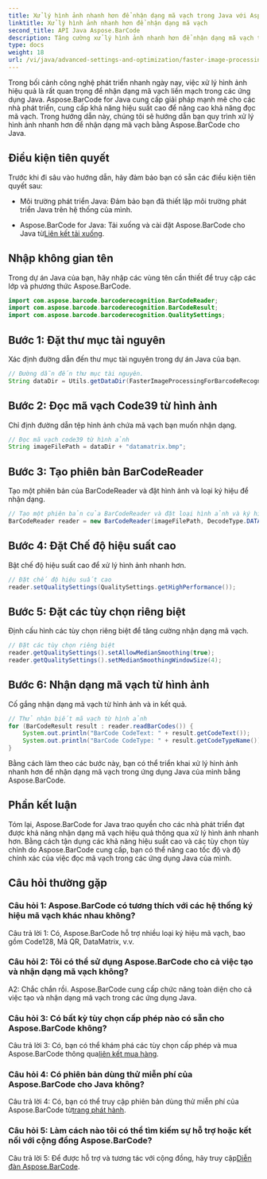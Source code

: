 ```yaml
---
title: Xử lý hình ảnh nhanh hơn để nhận dạng mã vạch trong Java với Aspose.BarCode
linktitle: Xử lý hình ảnh nhanh hơn để nhận dạng mã vạch
second_title: API Java Aspose.BarCode
description: Tăng cường xử lý hình ảnh nhanh hơn để nhận dạng mã vạch trong Java với Aspose.BarCode. Hãy làm theo hướng dẫn từng bước của chúng tôi để xử lý hình ảnh nhanh hơn.
type: docs
weight: 18
url: /vi/java/advanced-settings-and-optimization/faster-image-processing-barcode-recognition/
---
```


Trong bối cảnh công nghệ phát triển nhanh ngày nay, việc xử lý hình ảnh hiệu quả là rất quan trọng để nhận dạng mã vạch liền mạch trong các ứng dụng Java. Aspose.BarCode for Java cung cấp giải pháp mạnh mẽ cho các nhà phát triển, cung cấp khả năng hiệu suất cao để nâng cao khả năng đọc mã vạch. Trong hướng dẫn này, chúng tôi sẽ hướng dẫn bạn quy trình xử lý hình ảnh nhanh hơn để nhận dạng mã vạch bằng Aspose.BarCode cho Java.

## Điều kiện tiên quyết

Trước khi đi sâu vào hướng dẫn, hãy đảm bảo bạn có sẵn các điều kiện tiên quyết sau:

- Môi trường phát triển Java: Đảm bảo bạn đã thiết lập môi trường phát triển Java trên hệ thống của mình.

-  Aspose.BarCode for Java: Tải xuống và cài đặt Aspose.BarCode cho Java từ[Liên kết tải xuống](https://releases.aspose.com/barcode/java/).

## Nhập không gian tên

Trong dự án Java của bạn, hãy nhập các vùng tên cần thiết để truy cập các lớp và phương thức Aspose.BarCode.

```java
import com.aspose.barcode.barcoderecognition.BarCodeReader;
import com.aspose.barcode.barcoderecognition.BarCodeResult;
import com.aspose.barcode.barcoderecognition.QualitySettings;


```

## Bước 1: Đặt thư mục tài nguyên

Xác định đường dẫn đến thư mục tài nguyên trong dự án Java của bạn.

```java
// Đường dẫn đến thư mục tài nguyên.
String dataDir = Utils.getDataDir(FasterImageProcessingForBarcodeRecognition.class) + "BarcodeReader/advanced_features/";
```

## Bước 2: Đọc mã vạch Code39 từ hình ảnh

Chỉ định đường dẫn tệp hình ảnh chứa mã vạch bạn muốn nhận dạng.

```java
// Đọc mã vạch code39 từ hình ảnh
String imageFilePath = dataDir + "datamatrix.bmp";
```

## Bước 3: Tạo phiên bản BarCodeReader

Tạo một phiên bản của BarCodeReader và đặt hình ảnh và loại ký hiệu để nhận dạng.

```java
// Tạo một phiên bản của BarCodeReader và đặt loại hình ảnh và ký hiệu để nhận dạng
BarCodeReader reader = new BarCodeReader(imageFilePath, DecodeType.DATA_MATRIX);
```

## Bước 4: Đặt Chế độ hiệu suất cao

Bật chế độ hiệu suất cao để xử lý hình ảnh nhanh hơn.

```java
// Đặt chế độ hiệu suất cao
reader.setQualitySettings(QualitySettings.getHighPerformance());
```

## Bước 5: Đặt các tùy chọn riêng biệt

Định cấu hình các tùy chọn riêng biệt để tăng cường nhận dạng mã vạch.

```java
// Đặt các tùy chọn riêng biệt
reader.getQualitySettings().setAllowMedianSmoothing(true);
reader.getQualitySettings().setMedianSmoothingWindowSize(4);
```

## Bước 6: Nhận dạng mã vạch từ hình ảnh

Cố gắng nhận dạng mã vạch từ hình ảnh và in kết quả.

```java
// Thử nhận biết mã vạch từ hình ảnh
for (BarCodeResult result : reader.readBarCodes()) {
    System.out.println("BarCode CodeText: " + result.getCodeText());
    System.out.println("BarCode CodeType: " + result.getCodeTypeName());
}
```

Bằng cách làm theo các bước này, bạn có thể triển khai xử lý hình ảnh nhanh hơn để nhận dạng mã vạch trong ứng dụng Java của mình bằng Aspose.BarCode.

## Phần kết luận

Tóm lại, Aspose.BarCode for Java trao quyền cho các nhà phát triển đạt được khả năng nhận dạng mã vạch hiệu quả thông qua xử lý hình ảnh nhanh hơn. Bằng cách tận dụng các khả năng hiệu suất cao và các tùy chọn tùy chỉnh do Aspose.BarCode cung cấp, bạn có thể nâng cao tốc độ và độ chính xác của việc đọc mã vạch trong các ứng dụng Java của mình.

## Câu hỏi thường gặp

### Câu hỏi 1: Aspose.BarCode có tương thích với các hệ thống ký hiệu mã vạch khác nhau không?

Câu trả lời 1: Có, Aspose.BarCode hỗ trợ nhiều loại ký hiệu mã vạch, bao gồm Code128, Mã QR, DataMatrix, v.v.

### Câu hỏi 2: Tôi có thể sử dụng Aspose.BarCode cho cả việc tạo và nhận dạng mã vạch không?

A2: Chắc chắn rồi. Aspose.BarCode cung cấp chức năng toàn diện cho cả việc tạo và nhận dạng mã vạch trong các ứng dụng Java.

### Câu hỏi 3: Có bất kỳ tùy chọn cấp phép nào có sẵn cho Aspose.BarCode không?

 Câu trả lời 3: Có, bạn có thể khám phá các tùy chọn cấp phép và mua Aspose.BarCode thông qua[liên kết mua hàng](https://purchase.aspose.com/buy).

### Câu hỏi 4: Có phiên bản dùng thử miễn phí của Aspose.BarCode cho Java không?

Câu trả lời 4: Có, bạn có thể truy cập phiên bản dùng thử miễn phí của Aspose.BarCode từ[trang phát hành](https://releases.aspose.com/).

### Câu hỏi 5: Làm cách nào tôi có thể tìm kiếm sự hỗ trợ hoặc kết nối với cộng đồng Aspose.BarCode?

 Câu trả lời 5: Để được hỗ trợ và tương tác với cộng đồng, hãy truy cập[Diễn đàn Aspose.BarCode](https://forum.aspose.com/c/barcode/13).